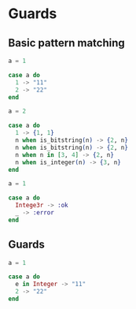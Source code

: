 # Guards

## Basic pattern matching

```elixir
a = 1

case a do
  1 -> "11"
  2 -> "22"
end
```

```elixir
a = 2

case a do
  1 -> {1, 1}
  n when is_bitstring(n) -> {2, n}
  n when is_bitstring(n) -> {2, n}
  n when n in [3, 4] -> {2, n}
  n when is_integer(n) -> {3, n}
end
```

```elixir
a = 1

case a do
  Intege3r -> :ok
  _ -> :error
end
```

## Guards

```elixir
a = 1

case a do
  e in Integer -> "11"
  2 -> "22"
end
```
